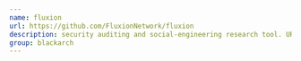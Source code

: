 ```yaml
---
name: fluxion
url: https://github.com/FluxionNetwork/fluxion
description: security auditing and social-engineering research tool. URL : https://github.com/FluxionNetwork/fluxion Groups : blackarch blackarch-social blackarch-wireless
group: blackarch
---
```

